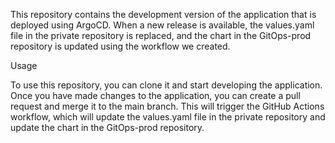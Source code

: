 This repository contains the development version of the application that is deployed using ArgoCD. When a new release is available,
the values.yaml file in the private repository is replaced, and the chart in the GitOps-prod repository is updated using the workflow we created.


Usage

To use this repository, you can clone it and start developing the application. Once you have made changes to the application, you can create a pull request and merge it to the main branch.
This will trigger the GitHub Actions workflow, which will update the values.yaml file in the private repository and update the chart in the GitOps-prod repository.
